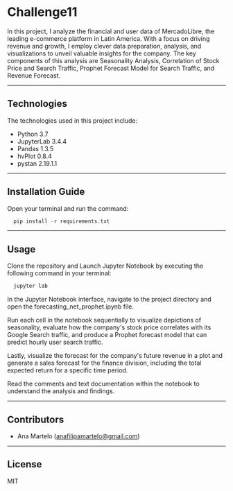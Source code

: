 # Challenge11

In this project, I analyze the financial and user data of MercadoLibre, the leading e-commerce platform in Latin America. With a focus on driving revenue and growth, I employ clever data preparation, analysis, and visualizations to unveil valuable insights for the company. The key components of this analysis are Seasonality Analysis, Correlation of Stock Price and Search Traffic, Prophet Forecast Model for Search Traffic, and Revenue Forecast.

---

## Technologies

The technologies used in this project include:

   * Python 3.7
   * JupyterLab 3.4.4
   * Pandas 1.3.5
   * hvPlot 0.8.4
   * pystan 2.19.1.1
---

## Installation Guide

Open your terminal and run the command:

```python
  pip install -r requirements.txt
```

---

## Usage

Clone the repository and Launch Jupyter Notebook by executing the following command in your terminal:

```python
  jupyter lab
```

In the Jupyter Notebook interface, navigate to the project directory and open the forecasting_net_prophet.ipynb file.

Run each cell in the notebook sequentially to visualize depictions of seasonality, evaluate how the company's stock price correlates with its Google Search traffic, and produce a Prophet forecast model that can predict hourly user search traffic.

Lastly, visualize the forecast for the company's future revenue in a plot and generate a sales forecast for the finance division, including the total expected return for a specific time period.

Read the comments and text documentation within the notebook to understand the analysis and findings.

---


## Contributors

* Ana Martelo (anafilipamartelo@gmail.com)

---

## License

MIT
